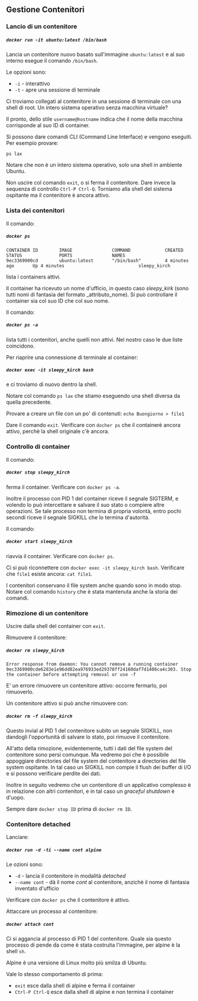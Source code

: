 ## Gestione Contenitori

### Lancio di un contenitore

##### `docker run -it ubuntu:latest /bin/bash`
Lancia un contenitore nuovo basato sull'immagine `ubuntu:latest` e al suo interno esegue il comando `/bin/bash`.

Le opzioni sono:
* `-i` - interattivo
* `-t` - apre una sessione di terminale

Ci troviamo collegati al contenitore in una sessione di terminale con una shell di root.
Un intero sistema operativo senza macchina virtuale?

Il pronto, dello stile `username@hostname` indica che il nome della macchina corrisponde al suo ID di container.

Si possono dare comandi CLI (Command Line Interface) e vengono eseguiti.
Per esempio provare:
```
ps lax
```
Notare che non è un intero sistema operativo, solo una shell in ambiente Ubuntu.

Non uscire col comando `exit`, o si ferma il contenitore. Dare invece la sequenza di controllo `Ctrl-P Ctrl-Q`. Torniamo alla shell del sistema ospitante ma il contenitore è ancora attivo.

### Lista dei contenitori

Il comando:
##### `docker ps`
```
CONTAINER ID        IMAGE               COMMAND             CREATED             STATUS              PORTS               NAMES
9ec3369900cd        ubuntu:latest       "/bin/bash"         4 minutes ago       Up 4 minutes                            sleepy_kirch
```

lista i containers attivi.

Il container ha ricevuto un nome d'ufficio, in questo caso _sleepy\_kirk_ (sono tutti nomi di fantasia del formato _attributo\_nome).
Si può controllare il container sia col suo ID che col suo nome.

Il comando:
##### `docker ps -a`
lista tutti i contenitori, anche quelli non attivi. Nel nostro caso le due liste coincidono.

Per riaprire una connessione di terminale al container:
##### `docker exec -it sleepy_kirch bash`
e ci troviamo di nuovo dentro la shell.

Notare col comando `ps lax` che stiamo eseguendo una shell diversa da quella precedente.

Provare a creare un file con un po' di contenuti:
`echo Buongiorno > file1`

Dare il comando `exit`.
Verificare con `docher ps` che il containerè ancora attivo, perchè la shell originale c'è ancora.

### Controllo di container

Il comando:
##### `docker stop sleepy_kirch`
ferma il container. Verificare con `docker ps -a`.

Inoltre il processo con PID 1 del container riceve il segnale SIGTERM, e volendo lo può intercettare e salvare il suo stato o compiere altre operazioni. Se tale processo non termina di propria volontà, entro pochi secondi riceve il segnale SIGKILL che lo termina d'autorità.

Il comando:
##### `docker start sleepy_kirch`
riavvia il container. Verificare con `docker ps`.

Ci si può riconnettere con `docker exec -it sleepy_kirch bash`.
Verificare che `file1` esiste ancora:
`cat file1`.

I contenitori conservano il file system anche quando sono in modo stop.
Notare col comando `history` che è stata mantenuta anche la storia dei comandi.

### Rimozione di un contenitore

Uscire dalla shell del container con `exit`.

Rimuovere il contenitore:
##### `docker rm sleepy_kirch`
```
Error response from daemon: You cannot remove a running container 9ec3369900cde6283e1e96dd82ea976933ed29378ff24160daf7d1406ca4c303. Stop the container before attempting removal or use -f
```

E' un errore rimuovere un contenitore attivo: occorre fermarlo, poi rimuoverlo.

Un contenitore attivo si può anche rimuovere con:
##### `docker rm -f sleepy_kirch`

Questo invial al PID 1 del contenitore subito un segnale SIGKILL, non dandogli l'opportunità di salvare lo stato, poi rimuove il contenitore.

All'atto della rimozione, evidentemente, tutti i dati del file system del contenitore sono persi comunque. Ma vedremo poi che è possibile appoggiare directories del file system del contenitore a directories del file system ospitante. In tal caso un SIGKILL non compie il flush dei buffer di I/O e si possono verificare perdite dei dati.

Inoltre in seguito vedremo che un contenitore di un applicativo complesso è in relazione con altri contenitori, e in tal caso un _graceful shutdown_ è d'uopo.

Sempre dare `docker stop ID` prima di `docker rm ID`.

### Contenitore detached

Lanciare:
##### `docker run -d -ti --name cont alpine`

Le ozioni sono:
* `-d` - lancia il contenitore in modalità _detached_
* `--name cont` - dà il nome _cont_ al contenitore, anzichè il nome di fantasia inventato d'ufficio

Verificare con `docker ps` che il contenitore è attivo.

Attaccare un processo al contenitore:
##### `docher attach cont`

Ci si aggancia al processo di PID 1 del contenitore. Quale sia questo processo di pende da come è stata costruita l'immagine, per alpine è la shell `sh`.

Alpine è una versione di Linux molto più smilza di Ubuntu.

Vale lo stesso comportamento di prima:
* `exit` esce dalla shell di alpine e ferma il container
* `Ctrl-P Ctrl-Q` esce dalla shell di alpine e non termina il container

